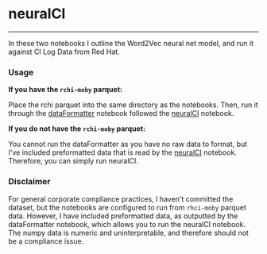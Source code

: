 # neuralCI
---
In these two notebooks I outline the Word2Vec neural net model, and run it against CI Log Data from Red Hat. 

### Usage
**If you have the `rchi-moby` parquet:**

Place the rchi parquet into the same directory as the notebooks. Then, run it through the [dataFormatter](https://github.com/RobGeada/neuralCI/blob/master/dataFormatter.ipynb) notebook followed the [neuralCI](https://github.com/RobGeada/neuralCI/blob/master/neuralCI.ipynb) notebook.

**If you do not have the `rchi-moby` parquet:**

You cannot run the dataFormatter as you have no raw data to format, but I've included preformatted data that is read by the [neuralCI](https://github.com/RobGeada/neuralCI/blob/master/neuralCI.ipynb) notebook. Therefore, you can simply run neuralCI.


### Disclaimer
For general corporate compliance practices, I haven't committed the dataset, but the notebooks are configured to run from `rhci-moby` parquet data. However, I have included preformatted data, as outputted by the dataFormatter notebook, which allows you to run the neuralCI notebook. The numpy data is numeric and uninterpretable, and therefore should not be a compliance issue. 

